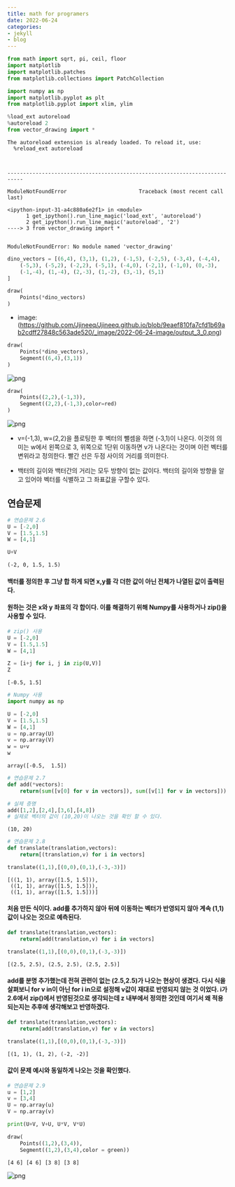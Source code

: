 ```yaml
---
title: math for programers
date: 2022-06-24
categories:
- jekyll
- blog
---
```



```python
from math import sqrt, pi, ceil, floor
import matplotlib
import matplotlib.patches
from matplotlib.collections import PatchCollection
```


```python
import numpy as np
import matplotlib.pyplot as plt
from matplotlib.pyplot import xlim, ylim
```


```python
%load_ext autoreload
%autoreload 2
from vector_drawing import *
```

    The autoreload extension is already loaded. To reload it, use:
      %reload_ext autoreload
    


    ---------------------------------------------------------------------------

    ModuleNotFoundError                       Traceback (most recent call last)

    <ipython-input-31-a4c880a6e2f1> in <module>
          1 get_ipython().run_line_magic('load_ext', 'autoreload')
          2 get_ipython().run_line_magic('autoreload', '2')
    ----> 3 from vector_drawing import *
    

    ModuleNotFoundError: No module named 'vector_drawing'



```python
dino_vectors = [(6,4), (3,1), (1,2), (-1,5), (-2,5), (-3,4), (-4,4),
    (-5,3), (-5,2), (-2,2), (-5,1), (-4,0), (-2,1), (-1,0), (0,-3),
    (-1,-4), (1,-4), (2,-3), (1,-2), (3,-1), (5,1)
]

draw(
    Points(*dino_vectors)
)
```


- image: (https://github.com/Jjineeq/Jjineeq.github.io/blob/9eaef810fa7cfd1b69ab2cdff27848c563ade520/_image/2022-06-24-image/output_3_0.png)
    



```python
draw(
    Points(*dino_vectors),
    Segment((6,4),(3,1))
)
```


    
![png](output_4_0.png)
    



```python
draw(
    Points((2,2),(-1,3)),
    Segment((2,2),(-1,3),color=red)
)
```


    
![png](output_5_0.png)
    


 - v=(-1,3), w=(2,2)을 플로팅한 후 벡터의 뺄셈을 하면 (-3,1)이 나온다.
이것의 의미는 w에서 왼쪽으로 3, 위쪽으로 1단위 이동하면 v가 나온다는 것이며 이런 벡터를 변위라고 정의한다. 
빨간 선은 두점 사이의 거리를 의미한다.

* 백터의 길이와 백터간의 거리는 모두 방향이 없는 값이다. 백터의 길이와 방향을 알고 있어야 벡터를 식별하고 그 좌표값을 구할수 있다.

## 연습문제


```python
# 연습문제 2.6
U = [-2,0]
V = [1.5,1.5]
W = [4,1]

U+V


```




    (-2, 0, 1.5, 1.5)



#### 백터를 정의한 후 그냥 합 하게 되면 x,y를 각 더한 값이 아닌 전체가 나열된 값이 출력된다.
#### 원하는 것은 x와 y 좌표의 각 합이다. 이를 해결하기 위해 Numpy를 사용하거나 zip()을 사용할 수 있다.


```python
# zip() 사용
U = [-2,0]
V = [1.5,1.5]
W = [4,1]

Z = [i+j for i, j in zip(U,V)]
Z
```




    [-0.5, 1.5]




```python
# Numpy 사용
import numpy as np

U = [-2,0]
V = [1.5,1.5]
W = [4,1]
u = np.array(U)
v = np.array(V)
w = u+v
w

```




    array([-0.5,  1.5])




```python
# 연습문제 2.7
def add(*vectors):
    return(sum([v[0] for v in vectors]), sum([v[1] for v in vectors]))

# 실제 증명
add([1,2],[2,4],[3,6],[4,8])
# 실제로 벡터의 값이 (10,20)이 나오는 것을 확인 할 수 있다.
```




    (10, 20)




```python
# 연습문제 2.8
def translate(translation,vectors):
    return[(translation,v) for i in vectors]

translate((1,1),[(0,0),(0,1),(-3,-3)])
```




    [((1, 1), array([1.5, 1.5])),
     ((1, 1), array([1.5, 1.5])),
     ((1, 1), array([1.5, 1.5]))]



#### 처음 만든 식이다. add를 추가하지 않아 뒤에 이동하는 벡터가 반영되지 않아 계속 (1,1)값이 나오는 것으로 예측된다.


```python
def translate(translation,vectors):
    return[add(translation,v) for i in vectors]

translate((1,1),[(0,0),(0,1),(-3,-3)])
```




    [(2.5, 2.5), (2.5, 2.5), (2.5, 2.5)]



#### add를 분명 추가했는데 전혀 관련이 없는 (2.5,2.5)가 나오는 현상이 생겼다. 다시 식을 살펴보니 for v in이 아닌 for i in으로 설정해 v값이 재대로 반영되지 않는 것 이었다. i가 2.6에서 zip()에서 반영된것으로 생각되는데 z 내부에서 정의한 것인데 여기서 왜 적용되는지는 추후에 생각해보고 반영하겠다.


```python
def translate(translation,vectors):
    return[add(translation,v) for v in vectors]

translate((1,1),[(0,0),(0,1),(-3,-3)])
```




    [(1, 1), (1, 2), (-2, -2)]



#### 값이 문제 예시와 동일하게 나오는 것을 확인했다.


```python
# 연습문제 2.9
u = [1,2]
v = [3,4]
U = np.array(u)
V = np.array(v)

print(U+V, V+U, U*V, V*U)

draw(
    Points((1,2),(3,4)),
    Segment((1,2),(3,4),color = green))
```

    [4 6] [4 6] [3 8] [3 8]
    


    
![png](output_20_1.png)
    



```python

```
